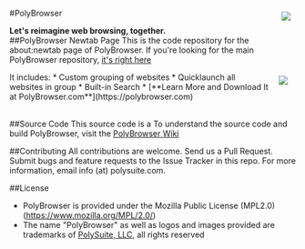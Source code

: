 #<a href="https://polybrowser.com"><img src="http://polybrowser.com/wp-content/uploads/2014/02/Lens-Logo-106.png" align="right" hspace="10" vspace="6"></a>PolyBrowser


**Let's reimagine web browsing, together.**
</br>
##PolyBrowser Newtab Page
This is the code repository for the about:newtab page of PolyBrowser.  If you're looking for the main PolyBrowser repository, [it's right here](https://github.com/PolySuite/PolyBrowser) 


<img src="http://www.guguzhu.com/d/file/pc/2014/10/28/PolyBrowser1303.jpg" align="right" hspace="15" vspace="6">
 It includes:  
* Custom grouping of websites
* Quicklaunch all websites in group
* Built-in Search
* [**Learn More and Download It at PolyBrowser.com**](https://polybrowser.com)
</br></br>

##Source Code
This source code is a To understand the source code and build PolyBrowser, visit the [PolyBrowser Wiki](https://github.com/PolySuite/PolyBrowser/wiki)
</br>

##Contributing
All contributions are welcome. Send us a Pull Request.    Submit bugs and feature requests to the Issue Tracker in this repo. For more information, email info (at) polysuite.com.

##License
* PolyBrowser is provided under the Mozilla Public License (MPL2.0) (https://www.mozilla.org/MPL/2.0/)
* The name "PolyBrowser" as well as logos and images provided are trademarks of [PolySuite, LLC](http://polysuite.com), all rights reserved
